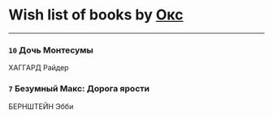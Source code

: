 # Wish list of books by [Окс](http://www.knigopis.com/#/user/books?u=102536471289425216982-google)
---

### `10` Дочь Монтесумы
ХАГГАРД Райдер

### `7` Безумный Макс: Дорога ярости
БЕРНШТЕЙН Эбби

